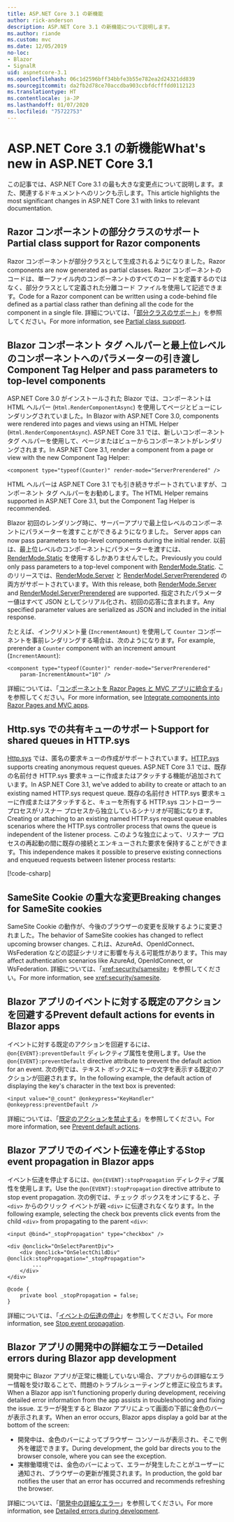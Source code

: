 ```yaml
---
title: ASP.NET Core 3.1 の新機能
author: rick-anderson
description: ASP.NET Core 3.1 の新機能について説明します。
ms.author: riande
ms.custom: mvc
ms.date: 12/05/2019
no-loc:
- Blazor
- SignalR
uid: aspnetcore-3.1
ms.openlocfilehash: 06c1d2596bff34bbfe3b55e782ea2d24321dd839
ms.sourcegitcommit: da2fb2d78ce70accdba903ccbfdcfffdd0112123
ms.translationtype: HT
ms.contentlocale: ja-JP
ms.lasthandoff: 01/07/2020
ms.locfileid: "75722753"
---
```

# <a name="whats-new-in-aspnet-core-31"></a><span data-ttu-id="773da-103">ASP.NET Core 3.1 の新機能</span><span class="sxs-lookup"><span data-stu-id="773da-103">What's new in ASP.NET Core 3.1</span></span>

<span data-ttu-id="773da-104">この記事では、ASP.NET Core 3.1 の最も大きな変更点について説明します。また、関連するドキュメントへのリンクも示します。</span><span class="sxs-lookup"><span data-stu-id="773da-104">This article highlights the most significant changes in ASP.NET Core 3.1 with links to relevant documentation.</span></span>

## <a name="partial-class-support-for-razor-components"></a><span data-ttu-id="773da-105">Razor コンポーネントの部分クラスのサポート</span><span class="sxs-lookup"><span data-stu-id="773da-105">Partial class support for Razor components</span></span>

<span data-ttu-id="773da-106">Razor コンポーネントが部分クラスとして生成されるようになりました。</span><span class="sxs-lookup"><span data-stu-id="773da-106">Razor components are now generated as partial classes.</span></span> <span data-ttu-id="773da-107">Razor コンポーネントのコードは、単一ファイル内のコンポーネントのすべてのコードを定義するのではなく、部分クラスとして定義された分離コード ファイルを使用して記述できます。</span><span class="sxs-lookup"><span data-stu-id="773da-107">Code for a Razor component can be written using a code-behind file defined as a partial class rather than defining all the code for the component in a single file.</span></span> <span data-ttu-id="773da-108">詳細については、「[部分クラスのサポート](xref:blazor/components#partial-class-support)」を参照してください。</span><span class="sxs-lookup"><span data-stu-id="773da-108">For more information, see [Partial class support](xref:blazor/components#partial-class-support).</span></span>

## <a name="opno-locblazor-component-tag-helper-and-pass-parameters-to-top-level-components"></a>Blazor<span data-ttu-id="773da-109"> コンポーネント タグ ヘルパーと最上位レベルのコンポーネントへのパラメーターの引き渡し</span><span class="sxs-lookup"><span data-stu-id="773da-109"> Component Tag Helper and pass parameters to top-level components</span></span>

<span data-ttu-id="773da-110">ASP.NET Core 3.0 がインストールされた Blazor では、コンポーネントは HTML ヘルパー (`Html.RenderComponentAsync`) を使用してページとビューにレンダリングされていました。</span><span class="sxs-lookup"><span data-stu-id="773da-110">In Blazor with ASP.NET Core 3.0, components were rendered into pages and views using an HTML Helper (`Html.RenderComponentAsync`).</span></span> <span data-ttu-id="773da-111">ASP.NET Core 3.1 では、新しいコンポーネント タグ ヘルパーを使用して、ページまたはビューからコンポーネントがレンダリングされます。</span><span class="sxs-lookup"><span data-stu-id="773da-111">In ASP.NET Core 3.1, render a component from a page or view with the new Component Tag Helper:</span></span>

```cshtml
<component type="typeof(Counter)" render-mode="ServerPrerendered" />
```

<span data-ttu-id="773da-112">HTML ヘルパーは ASP.NET Core 3.1 でも引き続きサポートされていますが、コンポーネント タグ ヘルパーをお勧めします。</span><span class="sxs-lookup"><span data-stu-id="773da-112">The HTML Helper remains supported in ASP.NET Core 3.1, but the Component Tag Helper is recommended.</span></span>

Blazor<span data-ttu-id="773da-113"> 初回のレンダリング時に、サーバーアプリで最上位レベルのコンポーネントにパラメーターを渡すことができるようになりました。</span><span class="sxs-lookup"><span data-stu-id="773da-113"> Server apps can now pass parameters to top-level components during the initial render.</span></span> <span data-ttu-id="773da-114">以前は、最上位レベルのコンポーネントにパラメーターを渡すには、[RenderMode.Static](xref:Microsoft.AspNetCore.Mvc.Rendering.RenderMode.Static) を使用するしかありませんでした。</span><span class="sxs-lookup"><span data-stu-id="773da-114">Previously you could only pass parameters to a top-level component with [RenderMode.Static](xref:Microsoft.AspNetCore.Mvc.Rendering.RenderMode.Static).</span></span> <span data-ttu-id="773da-115">このリリースでは、[RenderMode.Server](xref:Microsoft.AspNetCore.Mvc.Rendering.RenderMode.Server) と [RenderModel.ServerPrerendered](xref:Microsoft.AspNetCore.Mvc.Rendering.RenderMode.ServerPrerendered) の両方がサポートされています。</span><span class="sxs-lookup"><span data-stu-id="773da-115">With this release, both [RenderMode.Server](xref:Microsoft.AspNetCore.Mvc.Rendering.RenderMode.Server) and [RenderModel.ServerPrerendered](xref:Microsoft.AspNetCore.Mvc.Rendering.RenderMode.ServerPrerendered) are supported.</span></span> <span data-ttu-id="773da-116">指定されたパラメーター値はすべて JSON としてシリアル化され、初回の応答に含まれます。</span><span class="sxs-lookup"><span data-stu-id="773da-116">Any specified parameter values are serialized as JSON and included in the initial response.</span></span>

<span data-ttu-id="773da-117">たとえば、インクリメント量 (`IncrementAmount`) を使用して `Counter` コンポーネントを事前レンダリングする場合は、次のようになります。</span><span class="sxs-lookup"><span data-stu-id="773da-117">For example, prerender a `Counter` component with an increment amount (`IncrementAmount`):</span></span>

```cshtml
<component type="typeof(Counter)" render-mode="ServerPrerendered" 
    param-IncrementAmount="10" />
```

<span data-ttu-id="773da-118">詳細については、「[コンポーネントを Razor Pages と MVC アプリに統合する](xref:blazor/components#integrate-components-into-razor-pages-and-mvc-apps)」を参照してください。</span><span class="sxs-lookup"><span data-stu-id="773da-118">For more information, see [Integrate components into Razor Pages and MVC apps](xref:blazor/components#integrate-components-into-razor-pages-and-mvc-apps).</span></span>

## <a name="support-for-shared-queues-in-httpsys"></a><span data-ttu-id="773da-119">Http.sys での共有キューのサポート</span><span class="sxs-lookup"><span data-stu-id="773da-119">Support for shared queues in HTTP.sys</span></span>

<span data-ttu-id="773da-120">[Http.sys](xref:fundamentals/servers/httpsys) では、匿名の要求キューの作成がサポートされています。</span><span class="sxs-lookup"><span data-stu-id="773da-120">[HTTP.sys](xref:fundamentals/servers/httpsys) supports creating anonymous request queues.</span></span> <span data-ttu-id="773da-121">ASP.NET Core 3.1 では、既存の名前付き HTTP.sys 要求キューに作成またはアタッチする機能が追加されています。</span><span class="sxs-lookup"><span data-stu-id="773da-121">In ASP.NET Core 3.1, we've added to ability to create or attach to an existing named HTTP.sys request queue.</span></span> <span data-ttu-id="773da-122">既存の名前付き HTTP.sys 要求キューに作成またはアタッチすると、キューを所有する HTTP.sys コントローラー プロセスがリスナー プロセスから独立しているシナリオが可能になります。</span><span class="sxs-lookup"><span data-stu-id="773da-122">Creating or attaching to an existing named HTTP.sys request queue enables scenarios where the HTTP.sys controller process that owns the queue is independent of the listener process.</span></span> <span data-ttu-id="773da-123">このような独立によって、リスナー プロセスの再起動の間に既存の接続とエンキューされた要求を保持することができます。</span><span class="sxs-lookup"><span data-stu-id="773da-123">This independence makes it possible to preserve existing connections and enqueued requests between listener process restarts:</span></span>

[!code-csharp[](sample/Program.cs?name=snippet)]

## <a name="breaking-changes-for-samesite-cookies"></a><span data-ttu-id="773da-124">SameSite Cookie の重大な変更</span><span class="sxs-lookup"><span data-stu-id="773da-124">Breaking changes for SameSite cookies</span></span>

<span data-ttu-id="773da-125">SameSite Cookie の動作が、今後のブラウザーの変更を反映するように変更されました。</span><span class="sxs-lookup"><span data-stu-id="773da-125">The behavior of SameSite cookies has changed to reflect upcoming browser changes.</span></span> <span data-ttu-id="773da-126">これは、AzureAd、OpenIdConnect、WsFederation などの認証シナリオに影響を与える可能性があります。</span><span class="sxs-lookup"><span data-stu-id="773da-126">This may affect authentication scenarios like AzureAd, OpenIdConnect, or WsFederation.</span></span> <span data-ttu-id="773da-127">詳細については、「<xref:security/samesite>」を参照してください。</span><span class="sxs-lookup"><span data-stu-id="773da-127">For more information, see <xref:security/samesite>.</span></span>

## <a name="prevent-default-actions-for-events-in-opno-locblazor-apps"></a><span data-ttu-id="773da-128">Blazor アプリのイベントに対する既定のアクションを回避する</span><span class="sxs-lookup"><span data-stu-id="773da-128">Prevent default actions for events in Blazor apps</span></span>

<span data-ttu-id="773da-129">イベントに対する既定のアクションを回避するには、`@on{EVENT}:preventDefault` ディレクティブ属性を使用します。</span><span class="sxs-lookup"><span data-stu-id="773da-129">Use the `@on{EVENT}:preventDefault` directive attribute to prevent the default action for an event.</span></span> <span data-ttu-id="773da-130">次の例では、テキスト ボックスにキーの文字を表示する既定のアクションが回避されます。</span><span class="sxs-lookup"><span data-stu-id="773da-130">In the following example, the default action of displaying the key's character in the text box is prevented:</span></span>

```razor
<input value="@_count" @onkeypress="KeyHandler" @onkeypress:preventDefault />
```

<span data-ttu-id="773da-131">詳細については、「[既定のアクションを禁止する](xref:blazor/components#prevent-default-actions)」を参照してください。</span><span class="sxs-lookup"><span data-stu-id="773da-131">For more information, see [Prevent default actions](xref:blazor/components#prevent-default-actions).</span></span>

## <a name="stop-event-propagation-in-opno-locblazor-apps"></a><span data-ttu-id="773da-132">Blazor アプリでのイベント伝達を停止する</span><span class="sxs-lookup"><span data-stu-id="773da-132">Stop event propagation in Blazor apps</span></span>

<span data-ttu-id="773da-133">イベント伝達を停止するには、`@on{EVENT}:stopPropagation` ディレクティブ属性を使用します。</span><span class="sxs-lookup"><span data-stu-id="773da-133">Use the `@on{EVENT}:stopPropagation` directive attribute to stop event propagation.</span></span> <span data-ttu-id="773da-134">次の例では、チェック ボックスをオンにすると、子 `<div>` からのクリック イベントが親 `<div>` に伝達されなくなります。</span><span class="sxs-lookup"><span data-stu-id="773da-134">In the following example, selecting the check box prevents click events from the child `<div>` from propagating to the parent `<div>`:</span></span>

```razor
<input @bind="_stopPropagation" type="checkbox" />

<div @onclick="OnSelectParentDiv">
    <div @onclick="OnSelectChildDiv" @onclick:stopPropagation="_stopPropagation">
        ...
    </div>
</div>

@code {
    private bool _stopPropagation = false;
}
```

<span data-ttu-id="773da-135">詳細については、「[イベントの伝達の停止](xref:blazor/components#stop-event-propagation)」を参照してください。</span><span class="sxs-lookup"><span data-stu-id="773da-135">For more information, see [Stop event propagation](xref:blazor/components#stop-event-propagation).</span></span>

## <a name="detailed-errors-during-opno-locblazor-app-development"></a><span data-ttu-id="773da-136">Blazor アプリの開発中の詳細なエラー</span><span class="sxs-lookup"><span data-stu-id="773da-136">Detailed errors during Blazor app development</span></span>

<span data-ttu-id="773da-137">開発中に Blazor アプリが正常に機能していない場合、アプリからの詳細なエラー情報を受け取ることで、問題のトラブルシューティングと修正に役立ちます。</span><span class="sxs-lookup"><span data-stu-id="773da-137">When a Blazor app isn't functioning properly during development, receiving detailed error information from the app assists in troubleshooting and fixing the issue.</span></span> <span data-ttu-id="773da-138">エラーが発生すると Blazor アプリによって画面の下部に金色のバーが表示されます。</span><span class="sxs-lookup"><span data-stu-id="773da-138">When an error occurs, Blazor apps display a gold bar at the bottom of the screen:</span></span>

* <span data-ttu-id="773da-139">開発中は、金色のバーによってブラウザー コンソールが表示され、そこで例外を確認できます。</span><span class="sxs-lookup"><span data-stu-id="773da-139">During development, the gold bar directs you to the browser console, where you can see the exception.</span></span>
* <span data-ttu-id="773da-140">実稼働環境では、金色のバーによって、エラーが発生したことがユーザーに通知され、ブラウザーの更新が推奨されます。</span><span class="sxs-lookup"><span data-stu-id="773da-140">In production, the gold bar notifies the user that an error has occurred and recommends refreshing the browser.</span></span>

<span data-ttu-id="773da-141">詳細については、「[開発中の詳細なエラー](xref:blazor/handle-errors#detailed-errors-during-development)」を参照してください。</span><span class="sxs-lookup"><span data-stu-id="773da-141">For more information, see [Detailed errors during development](xref:blazor/handle-errors#detailed-errors-during-development).</span></span>
